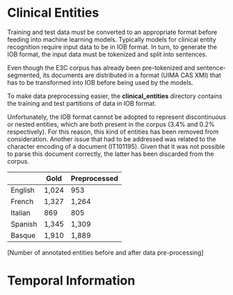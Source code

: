# Clinical Entities

Training and test data must be converted to an appropriate format before feeding into machine
learning models. Typically models for clinical entity recognition require input data to be in IOB format.
In turn, to generate the IOB format, the input data must be tokenized and split into sentences.

Even though the E3C corpus has already been pre-tokenized and sentence-segmented, its documents are distributed in a format (UIMA
CAS XMI) that has to be transformed into IOB before being used by the models. 

To make data preprocessing easier, the **clinical_entities** directory contains the training and test partitions of data in IOB format.

Unfortunately, the IOB format cannot be adopted to represent discontinuous or nested entities, which are both
present in the corpus (3.4% and 0.2% respectively). For this reason, this kind of entities has
been removed from consideration. Another issue that had to be addressed was related to the character encoding of
a document (IT101195). Given that it was not possible to parse this document correctly, the latter
has been discarded from the corpus.

|   | Gold | Preprocessed |
|---|---|---|
| English |   1,024  |   953  |
| French  |   1,327  | 1,264  |
| Italian |     869  |   805  |
| Spanish |   1,345  | 1,309  |
| Basque  |   1,910  | 1,889  |
[Number of annotated entities before and after data pre-processing]

# Temporal Information

